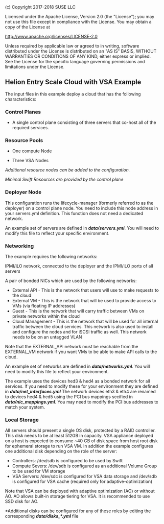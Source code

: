 
(c) Copyright 2017-2018 SUSE LLC

Licensed under the Apache License, Version 2.0 (the "License"); you may
not use this file except in compliance with the License. You may obtain
a copy of the License at

http://www.apache.org/licenses/LICENSE-2.0

Unless required by applicable law or agreed to in writing, software
distributed under the License is distributed on an "AS IS" BASIS, WITHOUT
WARRANTIES OR CONDITIONS OF ANY KIND, either express or implied. See the
License for the specific language governing permissions and limitations
under the License.


## Helion Entry Scale Cloud with VSA Example ##

The input files in this example deploy a cloud that has the following characteristics:


### Control Planes ###

- A single control plane consisting of three servers that co-host all of the required services.

### Resource Pools ###

- One compute Node

- Three VSA Nodes

*Additional resource nodes can be added to the configuration.*

*Minimal Swift Resources are provided by the control plane*

### Deployer Node ###

This configuration runs the lifecycle-manager (formerly referred to as the deployer) on a control plane node.
You need to include this node address in your servers.yml definition. This function does not need a dedicated network.

An example set of servers are defined in ***data/servers.yml***.   You will need to modify this file to reflect your specific environment.

### Networking ###

The example requires the following networks:

IPMI/iLO network, connected to the deployer and the IPMI/iLO ports of all servers

A pair of bonded NICs which are used by the following networks:

- External API - This is the network that users will use to make requests to the cloud
- External VM - This is the network that will be used to provide access to VMs (via floating IP addresses)
- Guest - This is the network that will carry traffic between VMs on private networks within the cloud
- Cloud Management - This is the network that will be used for all internal traffic between the cloud services. This network is also
used to install and configure the nodes and for iSCSI traffic as well. This network needs to be on an untagged VLAN

Note that the EXTERNAL\_API network must be reachable from the EXTERNAL\_VM network if you want VMs to be able to make API calls to the cloud.

An example set of networks are defined in ***data/networks.yml***.    You will need to modify this file to reflect your environment.

The example uses the devices hed3 & hed4 as a bonded network for all services.   If you need to modify these
for your environment they are defined in ***data/net_interfaces.yml*** The network devices eth3 & eth4 are renamed to devices hed4 & hed5 using the PCI bus mappings secified in  ***data/nic_mappings.yml***. You may need to modify the PCI bus addresses to match your system.

### Local Storage ###

All servers should present a single OS disk, protected by a RAID controller. This disk needs to be at least 512GB in capacity. VSA appliance deployed on a host is expected to consume ~40 GB of disk space from host root disk for ephemeral storage to run VSA VM. In addition the example configures one additional disk depending on the role of the server:

- Controllers:  /dev/sdb is configured to be used by Swift
- Compute Severs:  /dev/sdb is configured as an additional Volume Group to be used for VM storage
- VSA Servers:  /dev/sdc is configured for VSA data storage and
                /dev/sdb is configured for VSA cache (required only for adaptive-optimization)

Note that VSA can be deployed with adaptive optimization (AO) or without AO. AO allows built-in storage tiering for VSA. It is recommended to use SSD disk for AO.

*Additional disks can be configured for any of these roles by editing the corresponding ***data/disks_\*.yml*** file
